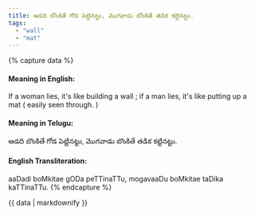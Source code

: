 ```yaml
---
title: ఆడది బొంకితే గోడ పెట్టినట్టు, మొగవాడు బొంకితే తడిక కట్టినట్టు.
tags:
  - "wall"
  - "mat"
---
```


{% capture data %}
#### Meaning in English:
If a woman lies, it's like building a wall ; if a man lies, it's like putting up a mat ( easily seen through. )

#### Meaning in Telugu:
ఆడది బొంకితే గోడ పెట్టినట్టు, మొగవాడు బొంకితే తడిక కట్టినట్టు.

#### English Transliteration:
aaDadi boMkitae gODa peTTinaTTu, mogavaaDu boMkitae taDika kaTTinaTTu.
{% endcapture %}

<div class="notice">{{ data | markdownify }}</div>

